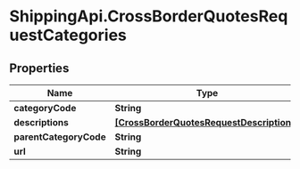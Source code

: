 # ShippingApi.CrossBorderQuotesRequestCategories

## Properties

Name | Type | Description | Notes
------------ | ------------- | ------------- | -------------
**categoryCode** | **String** |  | [optional] 
**descriptions** | [**[CrossBorderQuotesRequestDescriptions]**](CrossBorderQuotesRequestDescriptions.md) |  | [optional] 
**parentCategoryCode** | **String** |  | [optional] 
**url** | **String** |  | [optional] 


